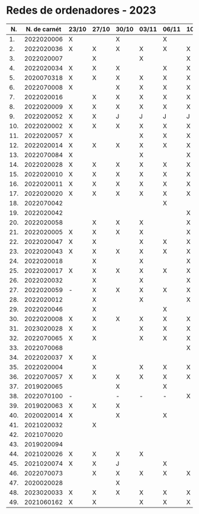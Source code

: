 # Redes de ordenadores - 2023

|N.|N. de carnét|23/10|27/10|30/10|03/11|06/11|10/11|13/11|17/11|20/11|
|--|----------|-----|-----|-----|-----|-----|-----|-----|-----|-----|
|1.|2022020006|X||X||X||X||||
|2.|2022020036|X|X|X|X|X|X|X|||
|3.|2022020007||X||X||X||||
|4.|2022020034|X|X|X||X|X|X|||
|5.|2020070318|X|X|X|X|X|X|X|||
|6.|2022070008|X||X|X|X|X|X|||
|7.|2022020016||X|X|X|X|X|X|||
|8.|2022020009|X|X|X|X|X|X|X|||
|9.|2022020052|X|X|J|J|J|J|J|||
|10.|2022020002|X|X|X|X|X|X|X|||
|11.|2022020057|X|||X|X|X|X|||
|12.|2022020014|X|X|X|X|X|X|X|||
|13.|2022070084|X|||X||X||||
|14.|2022020028|X|X|X|X|X|X||||
|15.|2022020010|X|X|X|X|X|X|X|||
|16.|2022020011|X|X|X|X|X|X|X|||
|17.|2022020020|X|X|X|X|X|X|X|||
|18.|2022070042|||||X||X|||
|19.|2022020042||||||X||||
|20.|2022020058||X|X|X||X|X|||
|21.|2022020005|X|X|X|X||X||||
|22.|2022020047|X|X||X|X|X|X|||
|23.|2022020043|X|X|X|X|X|X|X|||
|24.|2022020018||X||X||X||||
|25.|2022020017|X|X|X|X|X|X|X|||
|26.|2022020032||X||X||X||||
|27.|2022020059|-|X|X|X|X|X|X|||
|28.|2022020012||X||X||X||||
|29.|2022020046||X|||X|||||
|30.|2022020008|X|X|X|X|X|X|X|||
|31.|2023020028|X|X||X|X|X||||
|32.|2022070065|X|X||X|X|X|X|||
|33.|2022070068||||||X||||
|34.|2022020037|X|X||||||||
|35.|2022020004||X||X|X|X|X|||
|36.|2022070057|X|X|X|X|X|X|X|||
|37.|2019020065|||X||X||X|||
|38.|2022070100|-||-|-|-|X|X|||
|39.|2019020063|X|X|X||||X|||
|40.|2020020014|X||X||X||X|||
|41.|2021020032||X||||||||
|42.|2021070020|||||||X|||
|43.|2019020094||||||||||
|44.|2021020026|X|X|X|X||||||
|45.|2021020074|X|X|J||X||X|||
|46.|2022070073||X|X|X|X|X|X|||
|47.|2020020028|||X||||X|||
|48.|2023020033|X|X|X|X|X|X|X|||
|49.|2021060162|X|X||X|X|X|X|||
